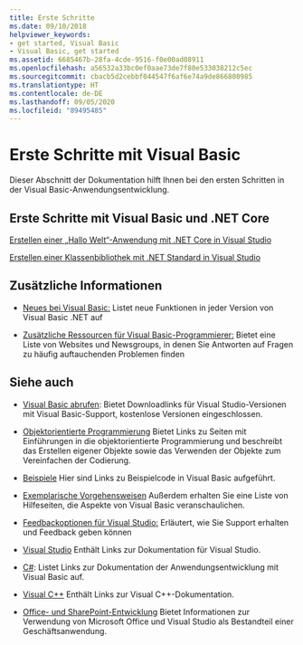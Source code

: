 ```yaml
---
title: Erste Schritte
ms.date: 09/10/2018
helpviewer_keywords:
- get started, Visual Basic
- Visual Basic, get started
ms.assetid: 6685467b-28fa-4cde-9516-f0e00ad08911
ms.openlocfilehash: a56532a33bc0ef0aae73de7f80e533038212c5ec
ms.sourcegitcommit: cbacb5d2cebbf044547f6af6e74a9de866800985
ms.translationtype: HT
ms.contentlocale: de-DE
ms.lasthandoff: 09/05/2020
ms.locfileid: "89495485"
---
```

# <a name="get-started-with-visual-basic"></a>Erste Schritte mit Visual Basic

Dieser Abschnitt der Dokumentation hilft Ihnen bei den ersten Schritten in der Visual Basic-Anwendungsentwicklung.

## <a name="get-started-with-visual-basic-and-net-core"></a>Erste Schritte mit Visual Basic und .NET Core

[Erstellen einer „Hallo Welt“-Anwendung mit .NET Core in Visual Studio](../../core/tutorials/with-visual-studio.md)

[Erstellen einer Klassenbibliothek mit .NET Standard in Visual Studio](../../core/tutorials/library-with-visual-studio.md)

## <a name="additional-information"></a>Zusätzliche Informationen

- [Neues bei Visual Basic:](../whats-new/index.md) Listet neue Funktionen in jeder Version von Visual Basic .NET auf

- [Zusätzliche Ressourcen für Visual Basic-Programmierer:](additional-resources.md) Bietet eine Liste von Websites und Newsgroups, in denen Sie Antworten auf Fragen zu häufig auftauchenden Problemen finden

## <a name="see-also"></a>Siehe auch

- [Visual Basic abrufen](https://visualstudio.microsoft.com/downloads/?utm_medium=microsoft&utm_source=docs.microsoft.com&utm_campaign=inline+link&utm_content=download+vs2019): Bietet Downloadlinks für Visual Studio-Versionen mit Visual Basic-Support, kostenlose Versionen eingeschlossen.

- [Objektorientierte Programmierung](../programming-guide/concepts/object-oriented-programming.md) Bietet Links zu Seiten mit Einführungen in die objektorientierte Programmierung und beschreibt das Erstellen eigener Objekte sowie das Verwenden der Objekte zum Vereinfachen der Codierung.

- [Beispiele](https://github.com/dotnet/docs/tree/master/samples/snippets/visualbasic) Hier sind Links zu Beispielcode in Visual Basic aufgeführt.

- [Exemplarische Vorgehensweisen](../walkthroughs.md) Außerdem erhalten Sie eine Liste von Hilfeseiten, die Aspekte von Visual Basic veranschaulichen.

- [Feedbackoptionen für Visual Studio:](/visualstudio/ide/feedback-options) Erläutert, wie Sie Support erhalten und Feedback geben können

- [Visual Studio](/visualstudio/) Enthält Links zur Dokumentation für Visual Studio.

- [C#](../../csharp/index.yml): Listet Links zur Dokumentation der Anwendungsentwicklung mit Visual Basic auf.

- [Visual C++](/cpp/) Enthält Links zur Visual C++-Dokumentation.

- [Office- und SharePoint-Entwicklung](/visualstudio/vsto/office-and-sharepoint-development-in-visual-studio) Bietet Informationen zur Verwendung von Microsoft Office und Visual Studio als Bestandteil einer Geschäftsanwendung.
